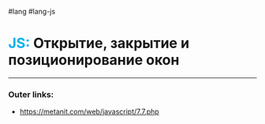 #lang #lang-js
# <font color="#00b0f0">JS:</font> Открытие, закрытие и позиционирование окон
---
### Outer links:
- https://metanit.com/web/javascript/7.7.php
